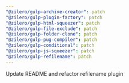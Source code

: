 ```yaml
---
"@zilero/gulp-archive-creator": patch
"@zilero/gulp-plugin-factory": patch
"@zilero/gulp-html-squeezer": patch
"@zilero/gulp-file-exclude": patch
"@zilero/gulp-folder-clone": patch
"@zilero/gulp-pug-compiler": patch
"@zilero/gulp-conditional": patch
"@zilero/gulp-js-squeezer": patch
"@zilero/gulp-refilename": patch
---
```


Update README and refactor refilename plugin
